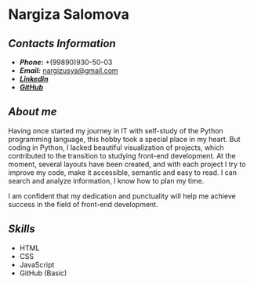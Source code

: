 # **Nargiza Salomova** 

## *Contacts Information*
* **_Phone:_** +(99890)930-50-03
* **_Email:_** nargizusya@gmail.com
* [**_Linkedin_**](https://linkedin.com/in/nargizasalomova)
* [**_GitHub_**](https://github.com/NargizaSalomova)

## *About me*
Having once started my journey in IT with self-study of the Python programming language, this hobby took a special place in my heart. But coding in Python, I lacked beautiful visualization of projects, which contributed to the transition to studying front-end development. At the moment, several layouts have been created, and with each project I try to improve my code, make it accessible, semantic and easy to read. I can search and analyze information, I know how to plan my time. 

I am confident that my dedication and punctuality will help me achieve success in the field of front-end development.

## *Skills*
* HTML
* CSS
* JavaScript
* GitHub (Basic)
